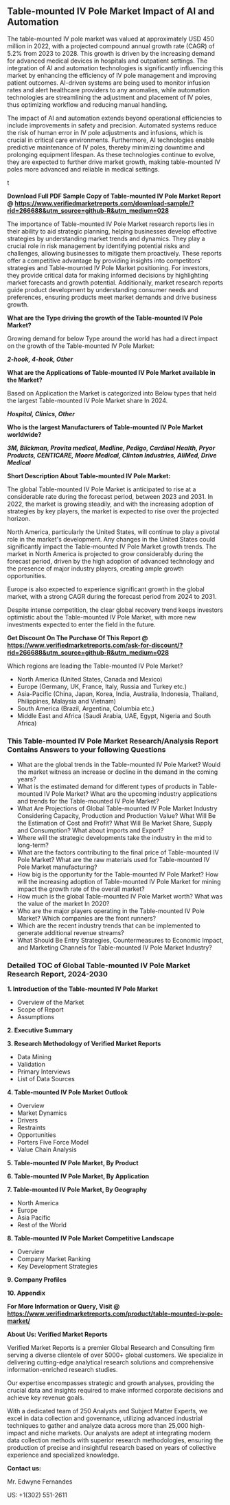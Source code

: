 <h2>Table-mounted IV Pole Market Impact of AI and Automation</h2><p>The table-mounted IV pole market was valued at approximately USD 450 million in 2022, with a projected compound annual growth rate (CAGR) of 5.2% from 2023 to 2028. This growth is driven by the increasing demand for advanced medical devices in hospitals and outpatient settings. The integration of AI and automation technologies is significantly influencing this market by enhancing the efficiency of IV pole management and improving patient outcomes. AI-driven systems are being used to monitor infusion rates and alert healthcare providers to any anomalies, while automation technologies are streamlining the adjustment and placement of IV poles, thus optimizing workflow and reducing manual handling.</p><p>The impact of AI and automation extends beyond operational efficiencies to include improvements in safety and precision. Automated systems reduce the risk of human error in IV pole adjustments and infusions, which is crucial in critical care environments. Furthermore, AI technologies enable predictive maintenance of IV poles, thereby minimizing downtime and prolonging equipment lifespan. As these technologies continue to evolve, they are expected to further drive market growth, making table-mounted IV poles more advanced and reliable in medical settings.</p>t</p><p id="" class=""><strong>Download Full PDF Sample Copy of Table-mounted IV Pole Market Report @ <a href="https://www.verifiedmarketreports.com/download-sample/?rid=266688&utm_source=github-R&utm_medium=028" target="_blank">https://www.verifiedmarketreports.com/download-sample/?rid=266688&utm_source=github-R&utm_medium=028</a></strong></p><p>The importance of&nbsp;Table-mounted IV Pole Market research reports lies in their ability to aid strategic planning, helping businesses develop effective strategies by understanding market trends and dynamics. They play a crucial role in risk management by identifying potential risks and challenges, allowing businesses to mitigate them proactively. These reports offer a competitive advantage by providing insights into competitors' strategies and Table-mounted IV Pole Market positioning. For investors, they provide critical data for making informed decisions by highlighting market forecasts and growth potential. Additionally, market research reports guide product development by understanding consumer needs and preferences, ensuring products meet market demands and drive business growth.</p><p><strong>What are the&nbsp;Type driving the growth of the Table-mounted IV Pole Market?</strong></p><p id="" class="">Growing demand for below Type around the world has had a direct impact on the growth of the Table-mounted IV Pole Market:</p><em><strong>2-hook, 4-hook, Other</strong></em></p><strong>What are the&nbsp;Applications&nbsp;of Table-mounted IV Pole Market available in the Market?</strong></p><p id="" class="">Based on Application the Market is categorized into Below types that held the largest Table-mounted IV Pole Market share In 2024.</p><em><strong>Hospital, Clinics, Other</strong></em></p><strong>Who is the largest Manufacturers of Table-mounted IV Pole Market worldwide?</strong></p><p><em><strong>3M, Blickman, Provita medical, Medline, Pedigo, Cardinal Health, Pryor Products, CENTICARE, Moore Medical, Clinton Industries, AliMed, Drive Medical</strong></em></p><p id="" class=""><strong>Short Description About Table-mounted IV Pole Market:</strong></p><p>The global Table-mounted IV Pole Market is anticipated to rise at a considerable rate during the forecast period, between 2023 and 2031. In 2022, the market is growing steadily, and with the increasing adoption of strategies by key players, the market is expected to rise over the projected horizon.</p><p>North America, particularly the United States, will continue to play a pivotal role in the market's development. Any changes in the United States could significantly impact the Table-mounted IV Pole Market growth trends. The market in North America is projected to grow considerably during the forecast period, driven by the high adoption of advanced technology and the presence of major industry players, creating ample growth opportunities.</p><p>Europe is also expected to experience significant growth in the global market, with a strong CAGR during the forecast period from 2024 to 2031.</p><p>Despite intense competition, the clear global recovery trend keeps investors optimistic about the Table-mounted IV Pole Market, with more new investments expected to enter the field in the future.</p><p id="" class=""><strong>Get Discount On The Purchase Of This Report @ <a href="https://www.verifiedmarketreports.com/ask-for-discount/?rid=266688&utm_source=github-R&utm_medium=028" target="_blank">https://www.verifiedmarketreports.com/ask-for-discount/?rid=266688&utm_source=github-R&utm_medium=028</a></strong></p>Which regions are leading the Table-mounted IV Pole Market?</p><ul><li>North America (United States, Canada and Mexico)</li><li>Europe (Germany, UK, France, Italy, Russia and Turkey etc.)</li><li>Asia-Pacific (China, Japan, Korea, India, Australia, Indonesia, Thailand, Philippines, Malaysia and Vietnam)</li><li>South America (Brazil, Argentina, Columbia etc.)</li><li>Middle East and Africa (Saudi Arabia, UAE, Egypt, Nigeria and South Africa)</li></ul><h3 id="" class="">This Table-mounted IV Pole Market Research/Analysis Report Contains Answers to your following Questions</h3><ul><li>What are the global trends in the Table-mounted IV Pole Market? Would the market witness an increase or decline in the demand in the coming years?</li><li>What is the estimated demand for different types of products in Table-mounted IV Pole Market? What are the upcoming industry applications and trends for the Table-mounted IV Pole Market?</li><li>What Are Projections of Global Table-mounted IV Pole Market Industry Considering Capacity, Production and Production Value? What Will Be the Estimation of Cost and Profit? What Will Be Market Share, Supply and Consumption? What about imports and Export?</li><li>Where will the strategic developments take the industry in the mid to long-term?</li><li>What are the factors contributing to the final price of Table-mounted IV Pole Market? What are the raw materials used for Table-mounted IV Pole Market manufacturing?</li><li>How big is the opportunity for the Table-mounted IV Pole Market? How will the increasing adoption of Table-mounted IV Pole Market for mining impact the growth rate of the overall market?</li><li>How much is the global Table-mounted IV Pole Market worth? What was the value of the market In 2020?</li><li>Who are the major players operating in the Table-mounted IV Pole Market? Which companies are the front runners?</li><li>Which are the recent industry trends that can be implemented to generate additional revenue streams?</li><li>What Should Be Entry Strategies, Countermeasures to Economic Impact, and Marketing Channels for Table-mounted IV Pole Market Industry?</li></ul><h3 id="" class="">Detailed TOC of Global Table-mounted IV Pole Market Research Report, 2024-2030</h3><p id="" class=""><strong>1. Introduction of the Table-mounted IV Pole Market</strong></p><ul><li>Overview of the Market</li><li>Scope of Report</li><li>Assumptions</li></ul><p id="" class=""><strong>2. Executive Summary</strong></p><p id="" class=""><strong>3. Research Methodology of Verified Market Reports</strong></p><ul><li>Data Mining</li><li>Validation</li><li>Primary Interviews</li><li>List of Data Sources</li></ul><p id="" class=""><strong>4. Table-mounted IV Pole Market Outlook</strong></p><ul><li>Overview</li><li>Market Dynamics</li><li>Drivers</li><li>Restraints</li><li>Opportunities</li><li>Porters Five Force Model</li><li>Value Chain Analysis</li></ul><p id="" class=""><strong>5. Table-mounted IV Pole Market, By Product</strong></p><p id="" class=""><strong>6. Table-mounted IV Pole Market, By Application</strong></p><p id="" class=""><strong>7. Table-mounted IV Pole Market, By Geography</strong></p><ul><li>North America</li><li>Europe</li><li>Asia Pacific</li><li>Rest of the World</li></ul><p id="" class=""><strong>8. Table-mounted IV Pole Market Competitive Landscape</strong></p><ul><li>Overview</li><li>Company Market Ranking</li><li>Key Development Strategies</li></ul><p id="" class=""><strong>9. Company Profiles</strong></p><p id="" class=""><strong>10. Appendix</strong></p><p id="" class=""><strong>For More Information or Query, Visit @ <a href="https://www.verifiedmarketreports.com/product/table-mounted-iv-pole-market/" target="_blank">https://www.verifiedmarketreports.com/product/table-mounted-iv-pole-market/</a></strong></p><p id="" class=""><strong>About Us: Verified Market Reports</strong></p><p id="" class="">Verified Market Reports is a premier Global Research and Consulting firm serving a diverse clientele of over 5000+ global customers. We specialize in delivering cutting-edge analytical research solutions and comprehensive information-enriched research studies.</p><p id="" class="">Our expertise encompasses strategic and growth analyses, providing the crucial data and insights required to make informed corporate decisions and achieve key revenue goals.</p><p id="" class="">With a dedicated team of 250 Analysts and Subject Matter Experts, we excel in data collection and governance, utilizing advanced industrial techniques to gather and analyze data across more than 25,000 high-impact and niche markets. Our analysts are adept at integrating modern data collection methods with superior research methodologies, ensuring the production of precise and insightful research based on years of collective experience and specialized knowledge.</p><p id="" class=""><strong>Contact us:</strong></p><p id="" class="">Mr. Edwyne Fernandes</p><p id="" class="">US: +1(302) 551-2611</p>